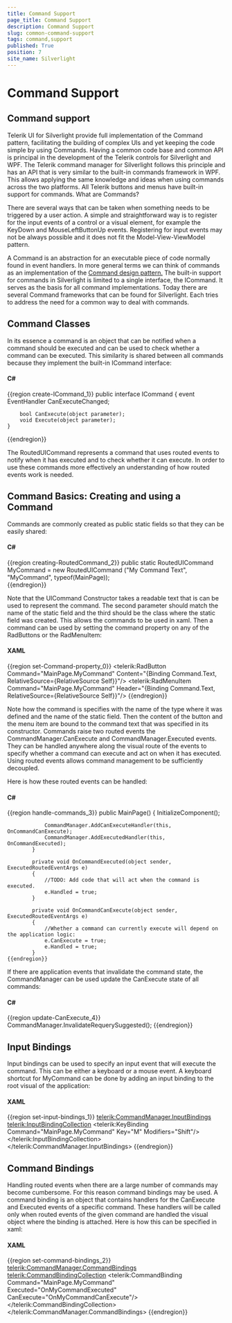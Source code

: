 ```yaml
---
title: Command Support
page_title: Command Support
description: Command Support
slug: common-command-support
tags: command,support
published: True
position: 7
site_name: Silverlight
---
```


# Command Support



## Command support

Telerik UI for Silverlight provide full implementation of the Command pattern, facilitating the building of complex UIs and yet keeping the code simple by using Commands. 
Having a common code base and common API is principal in the development of the Telerik controls for Silverlight and WPF. The Telerik command manager for Silverlight follows this principle and has an API that is very similar to the built-in commands framework in WPF. This allows applying the same knowledge and ideas when using commands across the two platforms. All Telerik buttons and menus have built-in support for commands.
        What are Commands?

There are several ways that can be taken when something needs to be triggered by a user action. A simple and straightforward way is to register for the input events of a control or a visual element, for example the KeyDown and MouseLeftButtonUp events. Registering for input events may not be always possible and it does not fit the Model-View-ViewModel pattern.
        

A Command is an abstraction for an executable piece of code normally found in event handlers. In more general terms we can think of commands as an implementation of the [ Command design pattern.](http://msdn.microsoft.com/en-us/library/ff921126(v=pandp.20).aspx)
          The built-in support for commands in Silverlight is limited to a single interface, the ICommand. It serves as the basis for all command implementations.
Today there are several Command frameworks that can be found for Silverlight. Each tries to address the need for a common way to deal with commands.
        

## Command Classes

In its essence a command is an object that can be notified when a command should be executed and can be used to check whether a command can be executed. This similarity is shared between all commands because they implement the built-in ICommand interface:        

#### __C#__

{{region create-ICommand_1}}
	public interface ICommand
	{
		event EventHandler CanExecuteChanged;

		bool CanExecute(object parameter);
		void Execute(object parameter);
	}
{{endregion}}

The RoutedUICommand represents a command that uses routed events to notify when it has executed and to check whether it can execute. In order to use these commands more effectively an understanding of how routed events work is needed.
        

## Command Basics: Creating and using a Command

Commands are commonly created as public static fields so that they can be easily shared:
    

#### __C#__

{{region creating-RoutedCommand_2}}
	public static RoutedUICommand MyCommand = new RoutedUICommand ("My Command Text", "MyCommand", typeof(MainPage));	
{{endregion}}



Note that the UICommand Constructor takes a readable text that is can be used to represent the command. The second parameter should match the name of the static field and the third should be the class where the static field was created. This allows the commands to be used in xaml.
Then a command can be used by setting the command property on any of the RadButtons or the RadMenuItem:
    

#### __XAML__

{{region set-Command-property_0}}
	<telerik:RadButton Command="MainPage.MyCommand" Content="{Binding Command.Text, RelativeSource={RelativeSource Self}}"/>
	<telerik:RadMenuItem Command="MainPage.MyCommand" Header="{Binding Command.Text, RelativeSource={RelativeSource Self}}"/>
{{endregion}}


Note how the command is specifies with the name of the type where it was defined and the name of the static field. Then the content of the button and the menu item are bound to the command text that was specified in its constructor.
Commands raise two routed events the CommandManager.CanExecute and CommandManager.Executed events. They can be handled anywhere along the visual route of the events to specify whether a command can execute and act on when it has executed. Using routed events allows command management to be sufficiently decoupled.

Here is how these routed events can be handled:

#### __C#__

{{region handle-commands_3}}
			public MainPage()
			{
				InitializeComponent();
	
				CommandManager.AddCanExecuteHandler(this, OnCommandCanExecute);
				CommandManager.AddExecutedHandler(this, OnCommandExecuted);
			}
	
			private void OnCommandExecuted(object sender, ExecutedRoutedEventArgs e)
			{
				//TODO: Add code that will act when the command is executed.
				e.Handled = true;
			}
	
			private void OnCommandCanExecute(object sender, ExecutedRoutedEventArgs e)
			{
				//Whether a command can currently execute will depend on the application logic:
				e.CanExecute = true;
				e.Handled = true;
			}
	{{endregion}}



If there are application events that invalidate the command state, the CommandManager can be used update the CanExecute state of all commands:
    

#### __C#__

{{region update-CanExecute_4}}
			CommandManager.InvalidateRequerySuggested();
	{{endregion}}



## Input Bindings

Input bindings can be used to specify an input event that will execute the command. This can be either a keyboard or a mouse event. A keyboard shortcut for MyCommand can be done by adding an input binding to the root visual of the application:
        

#### __XAML__

{{region set-input-bindings_1}}
	        <Grid x:Name="LayoutRoot">
	            <telerik:CommandManager.InputBindings>
	                <telerik:InputBindingCollection>
	                    <telerik:KeyBinding Command="MainPage.MyCommand" Key="M" Modifiers="Shift"/>
	                </telerik:InputBindingCollection>
	            </telerik:CommandManager.InputBindings>
	        </Grid>
	{{endregion}}



## Command Bindings

Handling routed events when there are a large number of commands may become cumbersome. For this reason command bindings may be used. A command binding is an object that contains handlers for the CanExecute and Executed events of a specific command. These handlers will be called only when routed events of the given command are handled the visual object where the binding is attached. Here is how this can be specified in xaml:
        

#### __XAML__

{{region set-command-bindings_2}}
	        <telerik:CommandManager.CommandBindings>
	            <telerik:CommandBindingCollection>
	                <telerik:CommandBinding Command="MainPage.MyCommand" Executed="OnMyCommandExecuted" CanExecute="OnMyCommandCanExecute"/>
	            </telerik:CommandBindingCollection>
	        </telerik:CommandManager.CommandBindings>
	{{endregion}}


